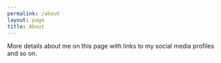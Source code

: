 ```yaml
---
permalink: /about
layout: page
title: About
---
```


More details about me on this page with links to my social media profiles and so on.

